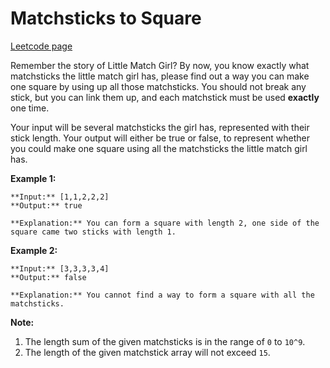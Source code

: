 # Matchsticks to Square
[Leetcode page](https://leetcode.com/problems/matchsticks-to-square/description)

Remember the story of Little Match Girl? By now, you know exactly what
matchsticks the little match girl has, please find out a way you can make one
square by using up all those matchsticks. You should not break any stick, but
you can link them up, and each matchstick must be used **exactly** one time.

Your input will be several matchsticks the girl has, represented with their
stick length. Your output will either be true or false, to represent whether
you could make one square using all the matchsticks the little match girl has.

**Example 1:**  

    
    
    **Input:** [1,1,2,2,2]
    **Output:** true
    
    **Explanation:** You can form a square with length 2, one side of the square came two sticks with length 1.
    

**Example 2:**  

    
    
    **Input:** [3,3,3,3,4]
    **Output:** false
    
    **Explanation:** You cannot find a way to form a square with all the matchsticks.
    

**Note:**  

  1. The length sum of the given matchsticks is in the range of `0` to `10^9`. 
  2. The length of the given matchstick array will not exceed `15`.

